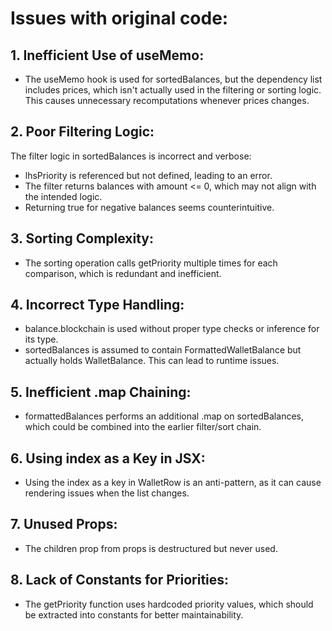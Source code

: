 # Issues with original code:

## 1. Inefficient Use of useMemo:
- The useMemo hook is used for sortedBalances, but the dependency list includes prices, which isn't actually used 
in the filtering or sorting logic. This causes unnecessary recomputations whenever prices changes.

## 2. Poor Filtering Logic:
The filter logic in sortedBalances is incorrect and verbose:
- lhsPriority is referenced but not defined, leading to an error.
- The filter returns balances with amount <= 0, which may not align with the intended logic.
- Returning true for negative balances seems counterintuitive.

## 3. Sorting Complexity:
- The sorting operation calls getPriority multiple times for each comparison, which is redundant and inefficient.

## 4. Incorrect Type Handling:
- balance.blockchain is used without proper type checks or inference for its type.
- sortedBalances is assumed to contain FormattedWalletBalance but actually holds WalletBalance. This can lead to runtime issues.

## 5. Inefficient .map Chaining:
- formattedBalances performs an additional .map on sortedBalances, which could be combined into the earlier filter/sort chain.

## 6. Using index as a Key in JSX:
- Using the index as a key in WalletRow is an anti-pattern, as it can cause rendering issues when the list changes.

## 7. Unused Props:
- The children prop from props is destructured but never used.

## 8. Lack of Constants for Priorities:
- The getPriority function uses hardcoded priority values, which should be extracted into constants for better maintainability.
